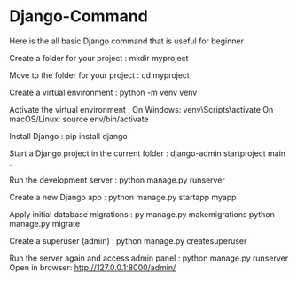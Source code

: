 # Django-Command
Here is the all basic  Django command that is useful for beginner 


Create a folder for your project :
mkdir myproject

Move to the folder for your project :
cd myproject

Create a virtual environment :
python -m venv venv

Activate the virtual environment :
   On Windows: venv\Scripts\activate
   On macOS/Linux: source env/bin/activate

Install Django :
pip install django

Start a Django project in the current folder :
django-admin startproject main .

Run the development server :
python manage.py runserver

Create a new Django app :
python manage.py startapp myapp

Apply initial database migrations :
py manage.py makemigrations
python manage.py migrate

Create a superuser (admin) :
python manage.py createsuperuser

Run the server again and access admin panel :
python manage.py runserver
Open in browser: http://127.0.0.1:8000/admin/
